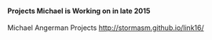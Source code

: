 #### Projects Michael is Working on in late 2015

Michael Angerman Projects
http://stormasm.github.io/link16/
